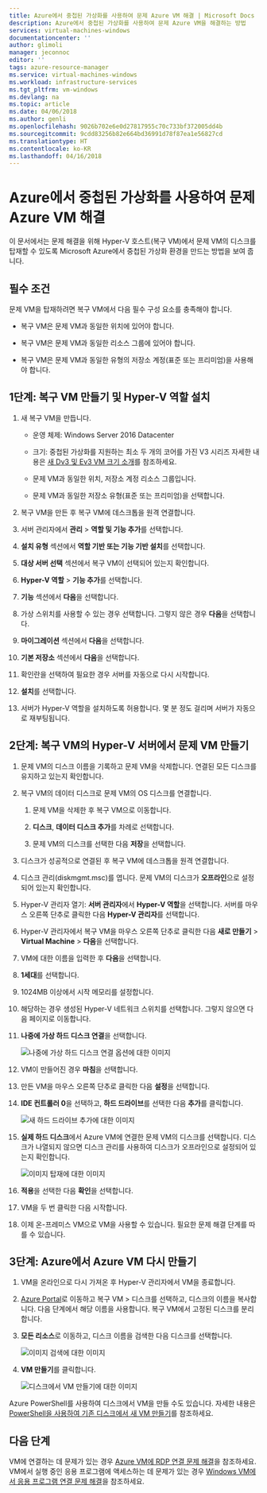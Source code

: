 ```yaml
---
title: Azure에서 중첩된 가상화를 사용하여 문제 Azure VM 해결 | Microsoft Docs
description: Azure에서 중첩된 가상화를 사용하여 문제 Azure VM을 해결하는 방법
services: virtual-machines-windows
documentationcenter: ''
author: glimoli
manager: jeconnoc
editor: ''
tags: azure-resource-manager
ms.service: virtual-machines-windows
ms.workload: infrastructure-services
ms.tgt_pltfrm: vm-windows
ms.devlang: na
ms.topic: article
ms.date: 04/06/2018
ms.author: genli
ms.openlocfilehash: 9026b702e6e0d27817955c70c733bf372005dd4b
ms.sourcegitcommit: 9cdd83256b82e664bd36991d78f87ea1e56827cd
ms.translationtype: HT
ms.contentlocale: ko-KR
ms.lasthandoff: 04/16/2018
---
```

# <a name="troubleshoot-a-problem-azure-vm-by-using-nested-virtualization-in-azure"></a>Azure에서 중첩된 가상화를 사용하여 문제 Azure VM 해결

이 문서에서는 문제 해결을 위해 Hyper-V 호스트(복구 VM)에서 문제 VM의 디스크를 탑재할 수 있도록 Microsoft Azure에서 중첩된 가상화 환경을 만드는 방법을 보여 줍니다.

## <a name="prerequisites"></a>필수 조건

문제 VM을 탑재하려면 복구 VM에서 다음 필수 구성 요소를 충족해야 합니다.

-   복구 VM은 문제 VM과 동일한 위치에 있어야 합니다.

-   복구 VM은 문제 VM과 동일한 리소스 그룹에 있어야 합니다.

-   복구 VM은 문제 VM과 동일한 유형의 저장소 계정(표준 또는 프리미엄)을 사용해야 합니다.

## <a name="step-1-create-a-rescue-vm-and-install-hyper-v-role"></a>1단계: 복구 VM 만들기 및 Hyper-V 역할 설치

1.  새 복구 VM을 만듭니다.

    -  운영 체제: Windows Server 2016 Datacenter

    -  크기: 중첩된 가상화를 지원하는 최소 두 개의 코어를 가진 V3 시리즈 자세한 내용은 [새 Dv3 및 Ev3 VM 크기 소개](https://azure.microsoft.com/blog/introducing-the-new-dv3-and-ev3-vm-sizes/)를 참조하세요.

    -  문제 VM과 동일한 위치, 저장소 계정 리소스 그룹입니다.

    -  문제 VM과 동일한 저장소 유형(표준 또는 프리미엄)을 선택합니다.

2.  복구 VM을 만든 후 복구 VM에 데스크톱을 원격 연결합니다.

3.  서버 관리자에서 **관리** > **역할 및 기능 추가**를 선택합니다.

4.  **설치 유형** 섹션에서 **역할 기반 또는 기능 기반 설치**를 선택합니다.

5.  **대상 서버 선택** 섹션에서 복구 VM이 선택되어 있는지 확인합니다.

6.  **Hyper-V 역할** > **기능 추가**를 선택합니다.

7.  **기능** 섹션에서 **다음**을 선택합니다.

8.  가상 스위치를 사용할 수 있는 경우 선택합니다. 그렇지 않은 경우 **다음**을 선택합니다.

9.  **마이그레이션** 섹션에서 **다음**을 선택합니다.

10. **기본 저장소** 섹션에서 **다음**을 선택합니다.

11. 확인란을 선택하여 필요한 경우 서버를 자동으로 다시 시작합니다.

12. **설치**를 선택합니다.

13. 서버가 Hyper-V 역할을 설치하도록 허용합니다. 몇 분 정도 걸리며 서버가 자동으로 재부팅됩니다.

## <a name="step-2-create-the-problem-vm-on-the-rescue-vms-hyper-v-server"></a>2단계: 복구 VM의 Hyper-V 서버에서 문제 VM 만들기

1.  문제 VM의 디스크 이름을 기록하고 문제 VM을 삭제합니다. 연결된 모든 디스크를 유지하고 있는지 확인합니다. 

2.  복구 VM의 데이터 디스크로 문제 VM의 OS 디스크를 연결합니다.

    1.  문제 VM을 삭제한 후 복구 VM으로 이동합니다.

    2.  **디스크**, **데이터 디스크 추가**를 차례로 선택합니다.

    3.  문제 VM의 디스크를 선택한 다음 **저장**을 선택합니다.

3.  디스크가 성공적으로 연결된 후 복구 VM에 데스크톱을 원격 연결합니다.

4.  디스크 관리(diskmgmt.msc)를 엽니다. 문제 VM의 디스크가 **오프라인**으로 설정되어 있는지 확인합니다.

5.  Hyper-V 관리자 열기: **서버 관리자**에서 **Hyper-V 역할**을 선택합니다. 서버를 마우스 오른쪽 단추로 클릭한 다음 **Hyper-V 관리자**를 선택합니다.

6.  Hyper-V 관리자에서 복구 VM을 마우스 오른쪽 단추로 클릭한 다음 **새로 만들기** > **Virtual Machine** > **다음**을 선택합니다.

7.  VM에 대한 이름을 입력한 후 **다음**을 선택합니다.

8.  **1세대**를 선택합니다.

9.  1024MB 이상에서 시작 메모리를 설정합니다.

10. 해당하는 경우 생성된 Hyper-V 네트워크 스위치를 선택합니다. 그렇지 않으면 다음 페이지로 이동합니다.

11. **나중에 가상 하드 디스크 연결**을 선택합니다.

    ![나중에 가상 하드 디스크 연결 옵션에 대한 이미지](./media/troubleshoot-vm-by-use-nested-virtualization/attach-disk-later.png)

12. VM이 만들어진 경우 **마침**을 선택합니다.

13. 만든 VM을 마우스 오른쪽 단추로 클릭한 다음 **설정**을 선택합니다.

14. **IDE 컨트롤러 0**을 선택하고, **하드 드라이브**를 선택한 다음 **추가**를 클릭합니다.

    ![새 하드 드라이브 추가에 대한 이미지](./media/troubleshoot-vm-by-use-nested-virtualization/create-new-drive.png)    

15. **실제 하드 디스크**에서 Azure VM에 연결한 문제 VM의 디스크를 선택합니다. 디스크가 나열되지 않으면 디스크 관리를 사용하여 디스크가 오프라인으로 설정되어 있는지 확인합니다.

    ![이미지 탑재에 대한 이미지](./media/troubleshoot-vm-by-use-nested-virtualization/mount-disk.png)  


17. **적용**을 선택한 다음 **확인**을 선택합니다.

18. VM을 두 번 클릭한 다음 시작합니다.

19. 이제 온-프레미스 VM으로 VM을 사용할 수 있습니다. 필요한 문제 해결 단계를 따를 수 있습니다.

## <a name="step-3-re-create-your-azure-vm-in-azure"></a>3단계: Azure에서 Azure VM 다시 만들기

1.  VM을 온라인으로 다시 가져온 후 Hyper-V 관리자에서 VM을 종료합니다.

2.  [Azure Portal](https://portal.azure.com)로 이동하고 복구 VM > 디스크를 선택하고, 디스크의 이름을 복사합니다. 다음 단계에서 해당 이름을 사용합니다. 복구 VM에서 고정된 디스크를 분리합니다.

3.  **모든 리소스**로 이동하고, 디스크 이름을 검색한 다음 디스크를 선택합니다.

     ![이미지 검색에 대한 이미지](./media/troubleshoot-vm-by-use-nested-virtualization/search-disk.png)     

4. **VM 만들기**를 클릭합니다.

     ![디스크에서 VM 만들기에 대한 이미지](./media/troubleshoot-vm-by-use-nested-virtualization/create-vm-from-vhd.png) 

Azure PowerShell를 사용하여 디스크에서 VM을 만들 수도 있습니다. 자세한 내용은 [PowerShell을 사용하여 기존 디스크에서 새 VM 만들기](create-vm-specialized.md#create-the-new-vm)를 참조하세요. 

## <a name="next-steps"></a>다음 단계

VM에 연결하는 데 문제가 있는 경우 [Azure VM에 RDP 연결 문제 해결](troubleshoot-rdp-connection.md)을 참조하세요. VM에서 실행 중인 응용 프로그램에 액세스하는 데 문제가 있는 경우 [Windows VM에서 응용 프로그램 연결 문제 해결](troubleshoot-app-connection.md)을 참조하세요.
